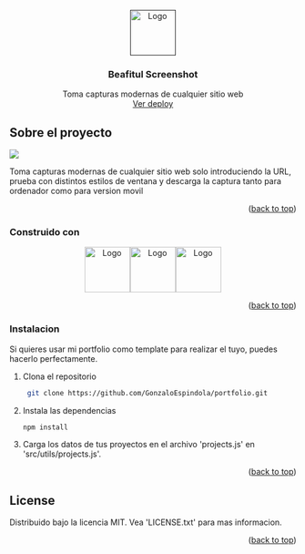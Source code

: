 <!-- PROJECT LOGO -->
<br />
<div align="center">
  <a href=>
    <img src="public/favicon.ico" alt="Logo" width="80" height="80">
  </a>

  <h3 align="center">Beafitul Screenshot</h3>

  <p align="center">
    Toma capturas modernas de cualquier sitio web
    <br />
    <a href="https://github.com/GonzaloEspindola/beatiful-screenshot">Ver deploy</a>
  </p>
</div>


<!-- ABOUT THE PROJECT -->
## Sobre el proyecto

![](https://i.ibb.co/9rqK3ZK/screenshot-1.png)

Toma capturas modernas de cualquier sitio web solo introduciendo la URL, prueba con distintos estilos de ventana y descarga la captura tanto para ordenador como para version movil

<p align="right">(<a href="#top">back to top</a>)</p>


### Construido con

<div align="center">
<img src="https://cdn-icons-png.flaticon.com/512/888/888859.png" alt="Logo" width="80" height="80"><img src="https://cdn-icons-png.flaticon.com/512/888/888847.png" alt="Logo" width="80" height="80"><img src="https://cdn-icons-png.flaticon.com/512/969/969958.png" alt="Logo" width="80" height="80">
</div>


<p align="right">(<a href="#top">back to top</a>)</p>


### Instalacion

Si quieres usar mi portfolio como template para realizar el tuyo, puedes hacerlo perfectamente.

1. Clona el repositorio
   ```sh
    git clone https://github.com/GonzaloEspindola/portfolio.git
    ```
2. Instala las dependencias
   ```sh
   npm install
   ```
3. Carga los datos de tus proyectos en el archivo 'projects.js' en 'src/utils/projects.js'.

<p align="right">(<a href="#top">back to top</a>)</p>


<!-- ROADMAP 
## Roadmap

- [x] Add Changelog
- [x] Add back to top links
- [ ] Add Additional Templates w/ Examples
- [ ] Add "components" document to easily copy & paste sections of the readme
- [ ] Multi-language Support
    - [ ] Chinese
    - [ ] Spanish

<p align="right">(<a href="#top">back to top</a>)</p>

-->

<!-- CONTRIBUTING 
## Contributing

Contributions are what make the open source community such an amazing place to learn, inspire, and create. Any contributions you make are **greatly appreciated**.

If you have a suggestion that would make this better, please fork the repo and create a pull request. You can also simply open an issue with the tag "enhancement".
Don't forget to give the project a star! Thanks again!

1. Fork the Project
2. Create your Feature Branch (`git checkout -b feature/AmazingFeature`)
3. Commit your Changes (`git commit -m 'Add some AmazingFeature'`)
4. Push to the Branch (`git push origin feature/AmazingFeature`)
5. Open a Pull Request

<p align="right">(<a href="#top">back to top</a>)</p>

-->

<!-- LICENSE -->
## License

Distribuido bajo la licencia MIT. Vea 'LICENSE.txt' para mas informacion.

<p align="right">(<a href="#top">back to top</a>)</p>
